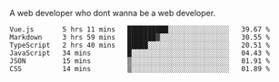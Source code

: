 A web developer who dont wanna be a web developer.

<!--START_SECTION:waka-->

```text
Vue.js       5 hrs 11 mins   ██████████░░░░░░░░░░░░░░░   39.67 %
Markdown     3 hrs 59 mins   ███████▓░░░░░░░░░░░░░░░░░   30.55 %
TypeScript   2 hrs 40 mins   █████░░░░░░░░░░░░░░░░░░░░   20.51 %
JavaScript   34 mins         █░░░░░░░░░░░░░░░░░░░░░░░░   04.43 %
JSON         15 mins         ▒░░░░░░░░░░░░░░░░░░░░░░░░   01.91 %
CSS          14 mins         ▒░░░░░░░░░░░░░░░░░░░░░░░░   01.89 %
```

<!--END_SECTION:waka-->

